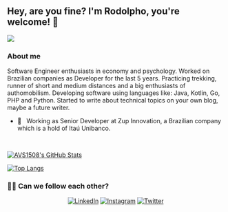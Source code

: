 <h2> Hey, are you fine? I'm Rodolpho, you're welcome! 👋</h2>

![](https://komarev.com/ghpvc/?username=rodolphoess)

<h3> About me </h3>

Software Engineer enthusiasts in economy and psychology.
Worked on Brazilian companies as Developer for the last 5 years.
Practicing trekking, runner of short and medium distances and a big enthusiasts of authomobilism.
Developing software using languages like:
Java, Kotlin, Go, PHP and Python.
Started to write about technical topics on your own blog, maybe a future writer.

- 💼 &nbsp; Working as Senior Developer at Zup Innovation, a Brazilian company which is a hold of Itaú Unibanco.

<br/>

[![AVS1508's GitHub Stats](https://github-readme-stats.vercel.app/api?username=rodolphoess&show_icons=true&count_private=true)](https://github.com/rodolphoess)

[![Top Langs](https://github-readme-stats.vercel.app/api/top-langs/?username=rodolphoess&layout=compact&langs_count=10&count_private=true&include_all_commits=true&show_icons=true&theme=radical)](https://github.com/anuraghazra/github-readme-stats)

<h3> 🤝🏻 Can we follow each other? </h3>

<p align="center">
<a href="https://www.linkedin.com/in/rodolphoerick/"><img alt="LinkedIn" src="https://img.shields.io/badge/LinkedIn-rodolphoerick-blue?style=plastic&logo=linkedin"></a>
<a href="https://www.instagram.com/rodolphoess/"><img alt="Instagram" src="https://img.shields.io/badge/Instagram-rodolphoess-blue?style=plastic&logo=instagram"></a>
<a href="https://twitter.com/RodolphoErick_"><img alt="Twitter" src="https://img.shields.io/badge/Twitter-RodolphoErick__-blue?style=plastic&logo=twitter"></a>
</p>
